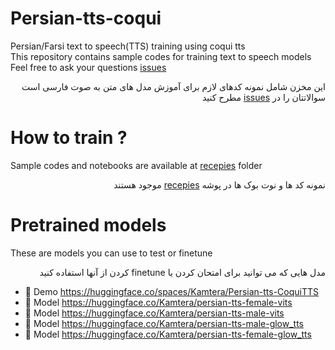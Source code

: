 # Persian-tts-coqui
Persian/Farsi text to speech(TTS) training using coqui tts<br>
This repository contains sample codes for training text to speech models <br>
Feel free to ask your questions [issues](https://github.com/karim23657/Persian-tts-coqui/issues)
<div dir="rtl">
این مخزن شامل نمونه کدهای لازم برای آموزش مدل های متن به صوت فارسی است
سوالاتتان را در <a href="https://github.com/karim23657/Persian-tts-coqui/issues">issues</a> مطرح کنید 
</div>

# How to train ?
Sample codes and notebooks are available at [recepies](https://github.com/karim23657/Persian-tts-coqui/tree/main/recepies) folder
<div dir="rtl">
نمونه کد ها و نوت بوک ها در پوشه <a href="https://github.com/karim23657/Persian-tts-coqui/tree/main/recepies">recepies</a> موجود هستند
</div>

# Pretrained models
These are models you can use to test or finetune<br>
<div dir="rtl">
مدل هایی که می توانید برای امتحان کردن یا finetune کردن از آنها استفاده کنید
</div>

- :hugs: Demo https://huggingface.co/spaces/Kamtera/Persian-tts-CoquiTTS
- :hugs: Model https://huggingface.co/Kamtera/persian-tts-female-vits
- :hugs: Model https://huggingface.co/Kamtera/persian-tts-male-vits
- :hugs: Model https://huggingface.co/Kamtera/persian-tts-male-glow_tts
- :hugs: Model https://huggingface.co/Kamtera/persian-tts-female-glow_tts

#
